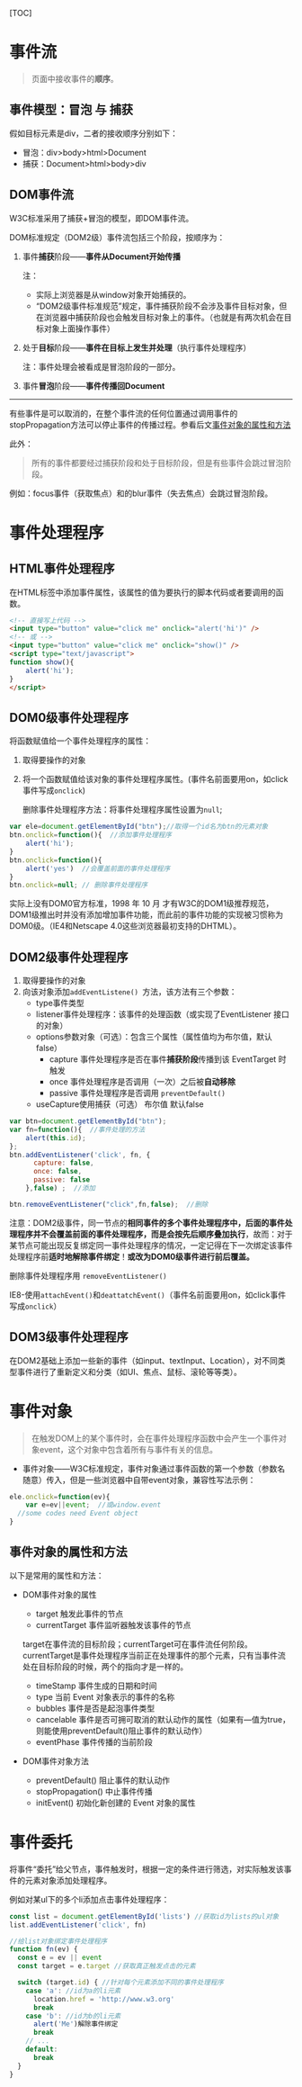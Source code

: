 [TOC]

# 事件流

> 页面中接收事件的**顺序**。

## 事件模型：冒泡 与 捕获

假如目标元素是div，二者的接收顺序分别如下：

- 冒泡：div>body>html>Document
- 捕获：Document>html>body>div

## DOM事件流

W3C标准采用了捕获+冒泡的模型，即DOM事件流。

DOM标准规定（DOM2级）事件流包括三个阶段，按顺序为：

1. 事件**捕获**阶段——**事件从Document开始传播**

   注：

   - 实际上浏览器是从window对象开始捕获的。
   - “DOM2级事件标准规范”规定，事件捕获阶段不会涉及事件目标对象，但在浏览器中捕获阶段也会触发目标对象上的事件。（也就是有两次机会在目标对象上面操作事件）


2. 处于**目标**阶段——**事件在目标上发生并处理**（执行事件处理程序）

   注：事件处理会被看成是冒泡阶段的一部分。

3. 事件**冒泡**阶段——**事件传播回Document**

---
有些事件是可以取消的，在整个事件流的任何位置通过调用事件的stopPropagation方法可以停止事件的传播过程。参看后文[事件对象的属性和方法](#事件对象的属性和方法)

此外：

   > 所有的事件都要经过捕获阶段和处于目标阶段，但是有些事件会跳过冒泡阶段。

   例如：focus事件（获取焦点）和的blur事件（失去焦点）会跳过冒泡阶段。

# 事件处理程序

## HTML事件处理程序

在HTML标签中添加事件属性，该属性的值为要执行的脚本代码或者要调用的函数。

```html
<!-- 直接写上代码 -->
<input type="button" value="click me" onclick="alert('hi')" />
<!-- 或 -->
<input type="button" value="click me" onclick="show()" />
<script type="text/javascript">
function show(){
	alert('hi');
}
</script>
```

## DOM0级事件处理程序

将函数赋值给一个事件处理程序的属性：

1. 取得要操作的对象

2. 将一个函数赋值给该对象的事件处理程序属性。(事件名前面要用on，如click事件写成`onclick`)

   删除事件处理程序方法：将事件处理程序属性设置为`null`;

```javascript
var ele=document.getElementById("btn");//取得一个id名为btn的元素对象
btn.onclick=function(){  //添加事件处理程序 
	alert('hi');
}
btn.onclick=function(){
  	alert('yes')  //会覆盖前面的事件处理程序
}
btn.onclick=null; // 删除事件处理程序
```

实际上没有DOM0官方标准，1998 年 10 月 才有W3C的DOM1级推荐规范，DOM1级推出时并没有添加增加事件功能，而此前的事件功能的实现被习惯称为DOM0级。（IE4和Netscape 4.0这些浏览器最初支持的DHTML）。

## DOM2级事件处理程序

1. 取得要操作的对象
2. 向该对象添加`addEventListene() `方法，该方法有三个参数：
   - type事件类型
   - listener事件处理程序：该事件的处理函数（或实现了EventListener 接口的对象）
   - options参数对象（可选）：包含三个属性（属性值均为布尔值，默认false）
     - capture  事件处理程序是否在事件**捕获阶段**传播到该 EventTarget 时触发
     - once       事件处理程序是否调用（一次）之后被**自动移除**
     - passive  事件处理程序是否调用 `preventDefault()`
   - useCapture使用捕获（可选） 布尔值 默认false

```javascript
var btn=document.getElementById("btn");
var fn=function(){  //事件处理的方法
	alert(this.id);
};
btn.addEventListener('click', fn, {
      capture: false,
      once: false,
      passive: false
    },false) ;  //添加

btn.removeEventListener("click",fn,false);  //删除
```

注意：DOM2级事件，同一节点的**相同事件的多个事件处理程序中，后面的事件处理程序并不会覆盖前面的事件处理程序，而是会按先后顺序叠加执行**，故而：对于某节点可能出现反复绑定同一事件处理程序的情况，一定记得在下一次绑定该事件处理程序前**适时地解除事件绑定**！**或改为DOM0级事件进行前后覆盖。**

删除事件处理程序用 `removeEventListener()`

IE8-使用`attachEvent()`和`deattatchEvent()`（事件名前面要用on，如click事件写成`onclick`）

## DOM3级事件处理程序

在DOM2基础上添加一些新的事件（如input、textInput、Location），对不同类型事件进行了重新定义和分类（如UI、焦点、鼠标、滚轮等等类）。


# 事件对象

> 在触发DOM上的某个事件时，会在事件处理程序函数中会产生一个事件对象event，这个对象中包含着所有与事件有关的信息。

- 事件对象——W3C标准规定，事件对象通过事件函数的第一个参数（参数名随意）传入，但是一些浏览器中自带event对象，兼容性写法示例：

```javascript
ele.onclick=function(ev){
    var e=ev||event;  //或window.event
  //some codes need Event object
}
```

## 事件对象的属性和方法

以下是常用的属性和方法：

- DOM事件对象的属性
  - target    触发此事件的节点
  - currentTarget   事件监听器触发该事件的节点

  target在事件流的目标阶段；currentTarget可在事件流任何阶段。currentTarget是事件处理程序当前正在处理事件的那个元素，只有当事件流处在目标阶段的时候，两个的指向才是一样的。

  - timeStamp    事件生成的日期和时间
  - type    当前 Event 对象表示的事件的名称
  - bubbles    事件是否是起泡事件类型
  - cancelable   事件是否可拥可取消的默认动作的属性（如果有—值为true，则能使用preventDefault()阻止事件的默认动作）
  - eventPhase   事件传播的当前阶段

- DOM事件对象方法

  - preventDefault() 	阻止事件的默认动作
  - stopPropagation()    中止事件传播
  - initEvent()    初始化新创建的 Event 对象的属性

# 事件委托

将事件“委托”给父节点，事件触发时，根据一定的条件进行筛选，对实际触发该事件的元素对象添加处理程序。

例如对某ul下的多个li添加点击事件处理程序：

```javascript
const list = document.getElementById('lists') //获取id为lists的ul对象
list.addEventListener('click', fn)

//给list对象绑定事件处理程序
function fn(ev) {
  const e = ev || event
  const target = e.target //获取真正触发点击的元素

  switch (target.id) { //针对每个元素添加不同的事件处理程序
    case 'a': //id为a的li元素
      location.href = 'http://www.w3.org'
      break
    case 'b': //id为b的li元素
      alert('Me')解除事件绑定
      break
    // ...
    default:
      break
  }
}
```
